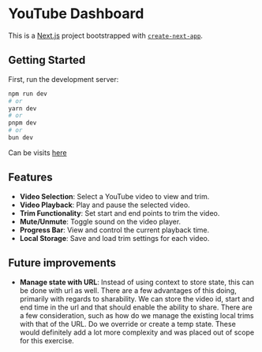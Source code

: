 # YouTube Dashboard

This is a [Next.js](https://nextjs.org) project bootstrapped with [`create-next-app`](https://nextjs.org/docs/app/api-reference/cli/create-next-app).

## Getting Started

First, run the development server:

```bash
npm run dev
# or
yarn dev
# or
pnpm dev
# or
bun dev
```

Can be visits [here](https://youtube-dashboard-a5zwh230l-tauqueer-khans-projects.vercel.app/) 

## Features

- **Video Selection**: Select a YouTube video to view and trim.
- **Video Playback**: Play and pause the selected video.
- **Trim Functionality**: Set start and end points to trim the video.
- **Mute/Unmute**: Toggle sound on the video player.
- **Progress Bar**: View and control the current playback time.
- **Local Storage**: Save and load trim settings for each video.

## Future improvements
- **Manage state with URL**: Instead of using context to store state, this can be done with url as well. There are a few advantages of this doing, primarily with regards to sharability. We can store the video id, start and end time in the url and that should enable the ability to share. There are a few consideration, such as how do we manage the existing local trims with that of the URL. Do we override or create a temp state. These would definitely add a lot more complexity and was placed out of scope for this exercise.